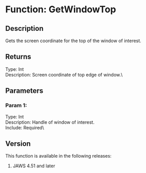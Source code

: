 # Function: GetWindowTop

## Description

Gets the screen coordinate for the top of the window of interest.

## Returns

Type: Int\
Description: Screen coordinate of top edge of window.\

## Parameters

### Param 1:

Type: Int\
Description: Handle of window of interest.\
Include: Required\

## Version

This function is available in the following releases:

1.  JAWS 4.51 and later
